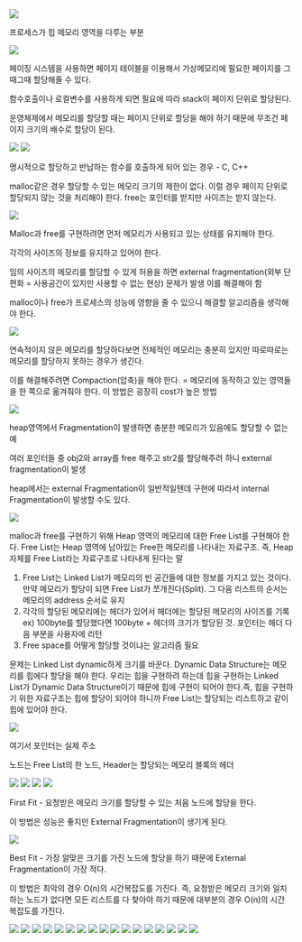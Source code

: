 <img src="./Images/freespace01.png" />

프로세스가 힙 메모리 영역을 다루는 부분 



<img src="./Images/freespace03.png" />

페이징 시스템을 사용하면 페이지 테이블을 이용해서 가상메모리에 필요한 페이지를 그때그때 할당해줄 수 있다.

함수호출이나 로컬변수를 사용하게 되면 필요에 따라 stack이 페이지 단위로 할당된다.

운영체제에서 메모리를 할당할 때는 페이지 단위로 할당을 해야 하기 때문에 무조건 페이지 크기의 배수로 할당이 된다.

<img src="./Images/freespace04.png" />

<img src="./Images/freespace05.png" />

명시적으로 할당하고 반납하는 함수를 호출하게 되어 있는 경우 - C, C++

malloc같은 경우 할당할 수 있는 메모리 크기의 제한이 없다. 이럴 경우 페이지 단위로 할당되지 않는 것을 처리해야 한다. free는 포인터를 받지만 사이즈는 받지 않는다.



<img src="./Images/freespace06.png" />

 Malloc과 free를 구현하려면 먼저 메모리가 사용되고 있는 상태를 유지해야 한다.

각각의 사이즈의 정보를 유지하고 있어야 한다.

임의 사이즈의 메모리를 할당할 수 있게 허용을 하면 external fragmentation(외부 단편화 = 사용공간이 있지만 사용할 수 없는 현상) 문제가 발생 이를 해결해야 함

malloc이나 free가 프로세스의 성능에 영향을 줄 수 있으니 해결할 알고리즘을 생각해야 한다. 

<img src="./Images/freespace07.png" />

연속적이지 않은 메모리를 할당하다보면 전체적인 메모리는 충분히 있지만 따로따로는 메모리를 할당하지 못하는 경우가 생긴다. 

이를 해결해주려면 Compaction(압축)을 해야 한다.  = 메모리에 동작하고 있는 영역들을 한 쪽으로 옮겨줘야 한다. 이 방법은 굉장히 cost가 높은 방법

<img src="./Images/freespace08.png" />

heap영역에서 Fragmentation이 발생하면 충분한 메모리가 있음에도 할당할 수 없는 예

여러 포인터들 중 obj2와 array를 free 해주고 str2를 할당해주려 하니 external fragmentation이 발생

heap에서는 external Fragmentation이 일반적일텐데 구현에 따라서 internal Fragmentation이 발생할 수도 있다.

<img src="./Images/freespace09.png" />

malloc과 free를 구현하기 위해 Heap 영역의 메모리에 대한 Free List를 구현해야 한다. Free List는 Heap 영역에 남아있는 Free한 메모리를 나타내는 자료구조. 즉, Heap 자체를 Free List라는 자료구조로 나타내게 된다는 말

1. Free List는 Linked List가 메모리의 빈 공간들에 대한 정보를 가지고 있는 것이다. 만약 메모리가 할당이 되면 Free List가 쪼개진다(Split). 그 다음 리스트의 순서는 메모리의 address 순서로 유지
2. 각각의 할당된 메모리에는 헤더가 있어서 헤더에는 할당된 메모리의 사이즈를 기록 ex) 100byte를 할당했다면 100byte + 헤더의 크기가 할당된 것. 포인터는 헤더 다음 부분을 사용자에 리턴
3. Free space를 어떻게 할당할 것이냐는 알고리즘 필요

문제는 Linked List dynamic하게 크기를 바꾼다. Dynamic Data Structure는 메모리를 힙에다 할당을 해야 한다. 우리는 힙을 구현하려 하는데 힙을 구현하는 Linked List가 Dynamic Data Structure이기 때문에 힙에 구현이 되어야 한다.즉,  힙을 구현하기 위한 자료구조는 힙에 할당이 되어야 하니까 Free List는 할당되는 리스트하고 같이 힙에 있어야 한다.

<img src="./Images/freespace10.png" />

여기서 포인터는 실제 주소

노드는 Free List의 한 노드, Header는 할당되는 메모리 블록의 헤더

<img src="./Images/freespace11.png" />



<img src="./Images/freespace12.png" />

<img src="./Images/freespace13.png" />

<img src="./Images/freespace14.png" />

First Fit - 요청받은 메모리 크기를 할당할 수 있는 처음 노드에 할당을 한다. 

이 방법은 성능은 좋지만 External Fragmentation이 생기게 된다.

<img src="./Images/freespace15.png" />

Best Fit - 가장 알맞은 크기를 가진 노드에 할당을 하기 때문에 External Fragmentation이 가장 적다. 

이 방법은 최악의 경우 O(n)의 시간복잡도를 가진다. 즉, 요청받은 메모리 크기와 일치하는 노드가 없다면 모든 리스트를 다 찾아야 하기 때문에 대부분의 경우 O(n)의 시간 복잡도를 가진다.

<img src="./Images/freespace16.png" />

<img src="./Images/freespace17.png" />

<img src="./Images/freespace18.png" />

<img src="./Images/freespace19.png" />

<img src="./Images/freespace20.png" />

<img src="./Images/freespace21.png" />

<img src="./Images/freespace22.png" />

<img src="./Images/freespace23.png" />

<img src="./Images/freespace24.png" />

<img src="./Images/freespace25.png" />

<img src="./Images/freespace26.png" />

<img src="./Images/freespace27.png" />

<img src="./Images/freespace28.png" />

<img src="./Images/freespace29.png" />

<img src="./Images/freespace30.png" />

<img src="./Images/freespace31.png" />

<img src="./Images/freespace32.png" />

